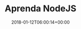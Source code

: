 ---
title: "Aprenda NodeJS"
slug: "nodejs"
path: "/tag/nodejs"
date: "2018-01-12T06:00:14+00:00"
tags: [
  slug: 'nodejs',
  slug: 'iniciante',
  slug: 'intermediario',
  slug: 'avancado',
]
featured_media: 'https://res.cloudinary.com/webdevacademy/image/upload/v1542230653/featured/webdevacademy-tutorial-node.png'
---